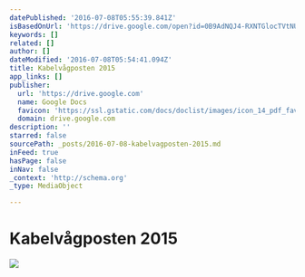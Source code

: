 ```yaml
---
datePublished: '2016-07-08T05:55:39.841Z'
isBasedOnUrl: 'https://drive.google.com/open?id=0B9AdNQJ4-RXNTGlocTVtNUtfeVU'
keywords: []
related: []
author: []
dateModified: '2016-07-08T05:54:41.094Z'
title: Kabelvågposten 2015
app_links: []
publisher:
  url: 'https://drive.google.com'
  name: Google Docs
  favicon: 'https://ssl.gstatic.com/docs/doclist/images/icon_14_pdf_favicon.ico'
  domain: drive.google.com
description: ''
starred: false
sourcePath: _posts/2016-07-08-kabelvagposten-2015.md
inFeed: true
hasPage: false
inNav: false
_context: 'http://schema.org'
_type: MediaObject

---
```

# Kabelvågposten 2015
![](https://the-grid-user-content.s3-us-west-2.amazonaws.com/a4157816-15f6-457e-a772-1b408a5a8e29.png)
